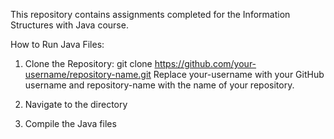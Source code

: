 This repository contains assignments completed for the Information Structures with Java course.

How to Run Java Files:

1. Clone the Repository:
    git clone https://github.com/your-username/repository-name.git
    Replace your-username with your GitHub username and repository-name with the name of your repository.

2. Navigate to the directory

3. Compile the Java files


